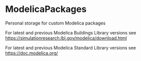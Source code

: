 # ModelicaPackages
Personal storage for custom Modelica packages

For latest and previous Modelica Buildings Library versions see https://simulationresearch.lbl.gov/modelica/download.html


For latest and previous Modelica Standard Library versions see https://doc.modelica.org/